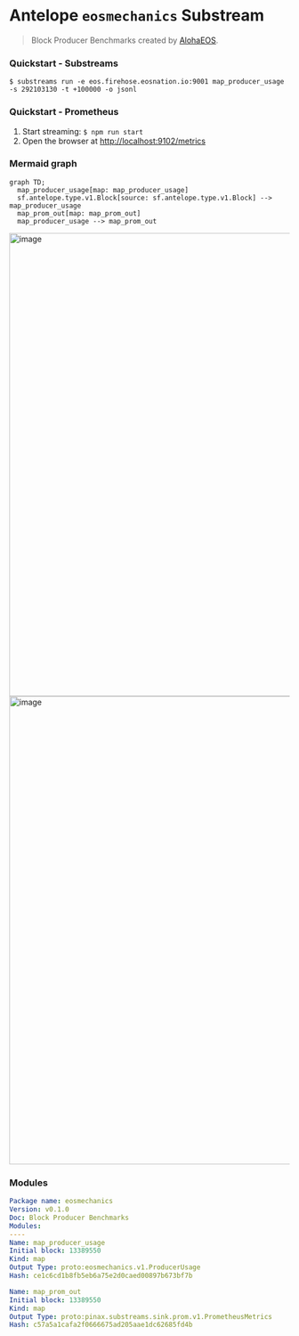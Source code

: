 # Antelope `eosmechanics` Substream

> Block Producer Benchmarks created by [AlohaEOS](https://www.alohaeos.com/tools/benchmarks).

### Quickstart - **Substreams**

```
$ substreams run -e eos.firehose.eosnation.io:9001 map_producer_usage -s 292103130 -t +100000 -o jsonl
```

### Quickstart - **Prometheus**

1. Start streaming: `$ npm run start`
2. Open the browser at [http://localhost:9102/metrics](http://localhost:9102/metrics)

### Mermaid graph

```mermaid
graph TD;
  map_producer_usage[map: map_producer_usage]
  sf.antelope.type.v1.Block[source: sf.antelope.type.v1.Block] --> map_producer_usage
  map_prom_out[map: map_prom_out]
  map_producer_usage --> map_prom_out
```

<img width="832" alt="image" src="https://user-images.githubusercontent.com/550895/216176638-cea94a43-f95e-4eb6-ae00-527a2cb02ab7.png">

<img width="841" alt="image" src="https://user-images.githubusercontent.com/550895/216177257-6dab708d-870f-4296-9d72-456e6b2f2b77.png">

### Modules

```yaml
Package name: eosmechanics
Version: v0.1.0
Doc: Block Producer Benchmarks
Modules:
----
Name: map_producer_usage
Initial block: 13389550
Kind: map
Output Type: proto:eosmechanics.v1.ProducerUsage
Hash: ce1c6cd1b8fb5eb6a75e2d0caed00897b673bf7b

Name: map_prom_out
Initial block: 13389550
Kind: map
Output Type: proto:pinax.substreams.sink.prom.v1.PrometheusMetrics
Hash: c57a5a1cafa2f0666675ad205aae1dc62685fd4b
```